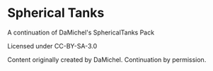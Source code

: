 # Spherical Tanks
A continuation of DaMichel's SphericalTanks Pack

Licensed under CC-BY-SA-3.0

Content originally created by DaMichel. Continuation by permission.
